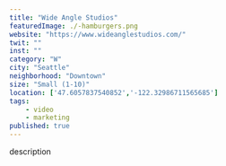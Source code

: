 ```yaml
---
title: "Wide Angle Studios"
featuredImage: ./-hamburgers.png
website: "https://www.wideanglestudios.com/"
twit: ""
inst: ""
category: "W"
city: "Seattle"
neighborhood: "Downtown"
size: "Small (1-10)"
location: ['47.6057837540852','-122.32986711565685']
tags:
    - video
    - marketing
published: true
---
```


description
